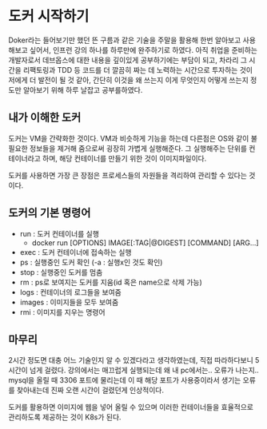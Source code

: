 # 도커 시작하기
Doker라는 들어보기만 했던 뜬 구름과 같은 기술을 주말을 활용해 한번 알아보고 사용해보고 싶어서, 인프런 강의 하나를 하루만에 완주하기로 하였다. 아직 취업을 준비하는 개발자로서 데브옵스에 대한 내용을 깊이있게 공부하기에는 부담이 되고, 차라리 그 시간을 리팩토링과 TDD 등 코드를 더 깔끔히 짜는 데 노력하는 시간으로 투자하는 것이 저에게 더 발전이 될 것 같아, 간단히 이것을 왜 쓰는지 이게 무엇인지 어떻게 쓰는지 정도만 알아보기 위해 하루 날잡고 공부를하였다.

## 내가 이해한 도커
도커는 VM을 간략화한 것이다. VM과 비슷하게 기능을 하는데 다른점은 OS와 같이 불필요한 정보들을 제거해 줌으로써 굉장히 가볍게 실행해준다. 그 실행해주는 단위를 컨테이너라고 하며, 해당 컨테이너를 만들기 위한 것이 이미지파일이다.

도커를 사용하면 가장 큰 장점은 프로세스들의 자원들을 격리하여 관리할 수 있다는 것이다.

## 도커의 기본 명령어
- run  : 도커 컨테이너를 실행
	- docker run [OPTIONS] IMAGE[:TAG|@DIGEST] [COMMAND] [ARG...]
- exec : 도커 컨테이너에 접속하는 실행
- ps : 실행중인 도커 확인 (-a : 실행x인 것도 확인)
- stop : 실행중인 도커를 멈춤
- rm : ps로 보여지는 도커를 지움(id 혹은 name으로 삭제 가능)
- logs : 컨테이너의 로그들을 보여줌
- images : 이미지들을 모두 보여줌
- rmi : 이미지를 지우는 명령어

## 마무리
2시간 정도면 대충 어느 기술인지 알 수 있겠다라고 생각하였는데, 직접 따라하다보니 5시간이 넘게 걸렸다. 강의에서는 매끄럽게 실행되는데 왜 내 pc에서는.. 오류가 나는지..  mysql을 올릴 때 3306 포트에 물리는데 이 때 해당 포트가 사용중이라서 생기는 오류를 찾아내는데 진짜 오랜 시간이 걸렸던게 인상적이다.

도커를 활용하면 이미지에 웹을 넣어 올릴 수 있으며 이러한 컨테이너들을 효율적으로 관리하도록 제공하는 것이 K8s가 된다.